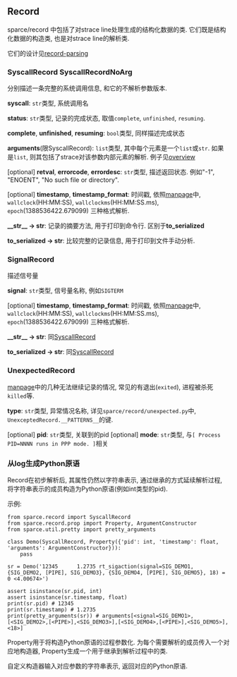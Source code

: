 
## Record
sparce/record 中包括了对strace line处理生成的结构化数据的类. 它们既是结构化数据的构造类, 也是对strace line的解析类. 

它们的设计见[record-parsing](./design/record-parsing.md)

### SyscallRecord SyscallRecordNoArg

分别描述一条完整的系统调用信息, 和它的不解析参数版本.

**syscall**: `str`类型, 系统调用名

**status**: `str`类型, 记录的完成状态, 取值`complete`, `unfinished`, `resuming`.

**complete**, **unfinished**, **resuming**: `bool`类型, 同样描述完成状态

**arguments**(限SyscallRecord): `list`类型, 其中每个元素是一个`list`或`str`. 如果是`list`, 则其包括了strace对该参数内部元素的解析. 例子见[overview](./overview.md#quick-start)

[optional] **retval**, **errorcode**, **errordesc**: `str`类型, 描述返回状态.
例如"-1", "ENOENT", "No such file or directory". 

[optional] **timestamp**, **timestamp_format**: 时间戳, 依照[manpage](https://man7.org/linux/man-pages/man1/strace.1.html)中, `wallclock`(HH:MM:SS), `wallclockms`(HH:MM:SS.ms), `epoch`(1388536422.679099) 三种格式解析.

**\_\_str\_\_ -> str**: 记录的摘要方法, 用于打印到命令行. 区别于**to_serialized**

**to_serialized -> str**: 比较完整的记录信息, 用于打印到文件手动分析.

### SignalRecord

描述信号量

**signal**: `str`类型, 信号量名称, 例如`SIGTERM`

[optional] **timestamp**, **timestamp_format**: 时间戳, 依照[manpage](https://man7.org/linux/man-pages/man1/strace.1.html)中, `wallclock`(HH:MM:SS), `wallclockms`(HH:MM:SS.ms), `epoch`(1388536422.679099) 三种格式解析.

**\_\_str\_\_ -> str**: 同[SyscallRecord](./record.md#syscallrecord-syscallrecordnoarg)

**to_serialized -> str**: 同[SyscallRecord](./record.md#syscallrecord-syscallrecordnoarg)

### UnexpectedRecord

[manpage](https://man7.org/linux/man-pages/man1/strace.1.html)中的几种无法继续记录的情况, 常见的有退出(`exited`), 进程被杀死`killed`等. 

**type**: `str`类型, 异常情况名称, 详见`sparce/record/unexpected.py`中, `UnexceptedRecord.__PATTERNS__`的键. 

[optional] **pid**: `str`类型, 关联到的pid
[optional] **mode**: `str`类型, 与`[ Process PID=NNNN runs in PPP mode. ]`相关

### 从log生成Python原语

Record在初步解析后, 其属性仍然以字符串表示, 通过继承的方式延续解析过程, 将字符串表示的成员构造为Python原语(例如int类型的pid). 

示例:

```
from sparce.record import SyscallRecord
from sparce.record.prop import Property, ArgumentConstructor
from sparce.util.pretty import pretty_arguments

class Demo(SyscallRecord, Property({'pid': int, 'timestamp': float, 'arguments': ArgumentConstructor})):
    pass

sr = Demo('12345      1.2735 rt_sigaction(signal=SIG_DEMO1, {SIG_DEMO2, [PIPE], SIG_DEMO3}, {SIG_DEMO4, [PIPE], SIG_DEMO5}, 18) = 0 <4.00674>')

assert isinstance(sr.pid, int)
assert isinstance(sr.timestamp, float)
print(sr.pid) # 12345
print(sr.timestamp) # 1.2735
print(pretty_arguments(sr)) # arguments[<signal=SIG_DEMO1>,[<SIG_DEMO2>,[<PIPE>],<SIG_DEMO3>],[<SIG_DEMO4>,[<PIPE>],<SIG_DEMO5>],<18>]

```

Property用于将构造Python原语的过程参数化. 
为每个需要解析的成员传入一个对应地构造器, Property生成一个用于继承到解析过程中的类. 

自定义构造器输入对应参数的字符串表示, 返回对应的Python原语. 